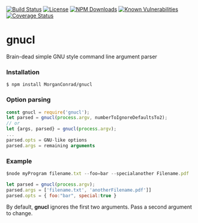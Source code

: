 [![Build Status](https://secure.travis-ci.org/MorganConrad/gnucl.png)](http://travis-ci.org/MorganConrad/gnucl)
[![License](http://img.shields.io/badge/license-MIT-A31F34.svg)](https://github.com/MorganConrad/gnucl)
[![NPM Downloads](http://img.shields.io/npm/dm/gnucl.svg)](https://www.npmjs.org/package/gnucl)
[![Known Vulnerabilities](https://snyk.io/test/github/morganconrad/gnucl/badge.svg)](https://snyk.io/test/github/morganconrad/gnucl)
[![Coverage Status](https://coveralls.io/repos/github/MorganConrad/gnucl/badge.svg)](https://coveralls.io/github/MorganConrad/gnucl)



# gnucl
Brain-dead simple GNU style command line argument parser

### Installation

`$ npm install MorganConrad/gnucl`

### Option parsing

```js
const gnucl = require('gnucl');
let parsed = gnucl(process.argv, numberToIgnoreDefaultsTo2);
// or
let {args, parsed} = gnucl(process.argv);
...
parsed.opts = GNU-like options
parsed.args = remaining arguments
```

### Example

```js
$node myProgram filename.txt --foo=bar --specialanother Filename.pdf

let parsed = gnucl(process.argv);
parsed.args = ['filename.txt', 'anotherFilename.pdf']]
parsed.opts = { foo:"bar", special:true }
```

By default, **gnucl** ignores the first two arguments.  Pass a second argument to change.




